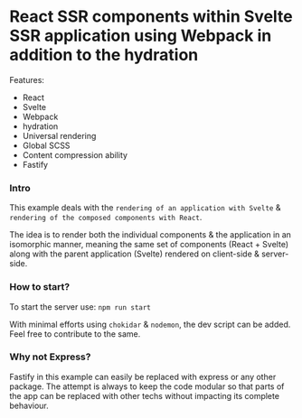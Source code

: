 # React SSR components within Svelte SSR application using Webpack in addition to the hydration

Features:
* React
* Svelte
* Webpack
* hydration
* Universal rendering
* Global SCSS
* Content compression ability
* Fastify

### Intro

This example deals with the `rendering of an application with Svelte` & `rendering of the composed components with React`.

The idea is to render both the individual components & the application in an isomorphic manner, meaning the same set of components (React + Svelte) along with the parent application (Svelte) rendered on client-side & server-side.

### How to start?

To start the server use: `npm run start`

With minimal efforts using `chokidar` & `nodemon`, the dev script can be added. Feel free to contribute to the same.

### Why not Express?

Fastify in this example can easily be replaced with express or any other package. The attempt is always to keep the code modular so that parts of the app can be replaced with other techs without impacting its complete behaviour.